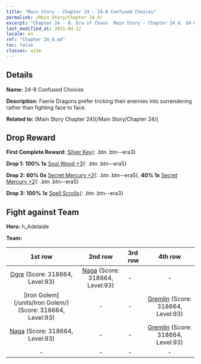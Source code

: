 ```yaml
---
title: "Main Story - Chapter 24 - 24-8 Confused Choices"
permalink: /Main Story/Chapter 24_8/
excerpt: "Chapter 24 - 8. Era of Chaos  Main Story - Chapter 24_8. 24-8 Confused Choices"
last_modified_at: 2021-04-12
locale: en
ref: "Chapter 24_8.md"
toc: false
classes: wide
---
```


## Details

 **Name:** 24-8 Confused Choices

 **Description:** Faerie Dragons prefer tricking their enemies into surrendering rather than fighting face to face.

 **Related to:** [Main Story Chapter 24](/Main Story/Chapter 24/)

## Drop Reward

 **First Complete Reward:** [Silver Key](/Items/con_693/){: .btn .btn--era3}

 **Drop 1:** **100% 1x** [Soul Wood +3](/Items/mat_83/){: .btn .btn--era5}

 **Drop 2:** **60% 0x** [Secret Mercury +2](/Items/mat_77/){: .btn .btn--era5}, **40% 1x** [Secret Mercury +2](/Items/mat_77/){: .btn .btn--era5}

 **Drop 3:** **100% 1x** [Spell Scrolls](/Items/con_694/){: .btn .btn--era3}


## Fight against Team
 **Hero:** h_Adelaide

 **Team:**


  | 1st row | 2nd row | 3rd row | 4th row |
  |:----:|:----:|:----|:----:|
  | [Ogre](/units/Ogre/) (Score: 318664, Level:93)  | [Naga](/units/Naga/) (Score: 318664, Level:93)  | - | - |
  | [Iron Golem](/units/Iron Golem/) (Score: 318664, Level:93)  | - | - | [Gremlin](/units/Gremlin/) (Score: 318664, Level:93)  |
  | [Naga](/units/Naga/) (Score: 318664, Level:93)  | - | - | [Gremlin](/units/Gremlin/) (Score: 318664, Level:93)  |
  | - | - | - | - |


